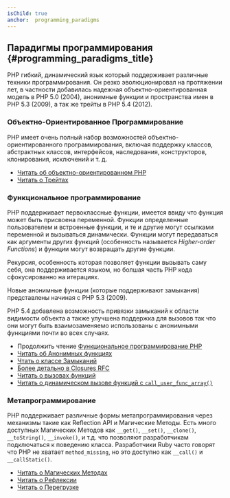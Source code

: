 ```yaml
---
isChild: true
anchor:  programming_paradigms
---
```


## Парадигмы программирования {#programming_paradigms_title}

PHP гибкий, динамический язык который поддерживает различные техники программирования. Он резко эволюционировал на
протяжении лет, в частности добавилась надежная объектно-ориентированная модель в PHP 5.0 (2004), анонимные функции и пространства имен в
PHP 5.3 (2009), а так же трейты в PHP 5.4 (2012).

### Объектно-Ориентированное Программирование

PHP имеет очень полный набор возможностей объектно-ориентированного программирования, включая поддержку классов, абстрактных классов,
интерфейсов, наследования, конструкторов, клонирования, исключений и т. д.

* [Читать об объектно-ориентированном PHP][oop]
* [Читать о Трейтах][traits]

### Функциональное программирование

PHP поддерживает первоклассные функции, имеется ввиду что функция может быть присвоена переменной. Функции определенные пользователем и
встроенные функции, и те и другие могут ссылками переменной и вызываться динамически. Функции могут передаваться как аргументы
других функций (особенность называется _Higher-order Functions_) и функции могут возвращать другие
функции.

Рекурсия, особенность которая позволяет функции вызывать саму себя, она поддерживается языком, но болшая часть PHP кода
сфокусированно на итерациях.

Новые анонимные функции (которые поддерживают замыкания) представлены начиная с PHP 5.3 (2009).

PHP 5.4 добавлена возможность привязки замыканий к области видимости объекта а также улучшена поддержка для вызовов так что они
могут быть взаимозаменяемо использованы с анонимными функциями почти во всех случаях.

* Продолжить чтение [Функциональное программирование PHP](/pages/Functional-Programming.html)
* [Читать об Анонимных функциях][anonymous-functions]
* [Чтать о классе Замыканий][closure-class]
* [Более детально в Closures RFC][closures-rfc]
* [Читать о вызовах функций][callables]
* [Читать о динамическом вызове функций с `call_user_func_array()`][call-user-func-array]

### Метапрограммирование

PHP поддерживает различные формы метапрограммирования через механизмы такие как Reflection API и Магические Методы. Есть
много доступных Магических Методов как `__get()`, `__set()`, `__clone()`, `__toString()`, `__invoke()`, и т.д. что позволяют
разработчикам подключаться к поведению класса. Разработчики Ruby часто говорят что PHP не хватает `method_missing`, но это
доступно как `__call()` и `__callStatic()`.

* [Читать о Магических Методах][magic-methods]
* [Читать о Рефлексии][reflection]
* [Читать о Перегрузке][overloading]

[oop]: https://secure.php.net/language.oop5
[traits]: https://secure.php.net/language.oop5.traits
[anonymous-functions]: https://secure.php.net/functions.anonymous
[closure-class]: https://secure.php.net/class.closure
[closures-rfc]: https://wiki.php.net/rfc/closures
[callables]: https://secure.php.net/language.types.callable
[call-user-func-array]: https://secure.php.net/function.call-user-func-array
[magic-methods]: https://secure.php.net/language.oop5.magic
[reflection]: https://secure.php.net/intro.reflection
[overloading]: https://secure.php.net/language.oop5.overloading
